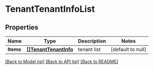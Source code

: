 # TenantTenantInfoList

## Properties
Name | Type | Description | Notes
------------ | ------------- | ------------- | -------------
**Items** | [**[]TenantTenantInfo**](tenant.TenantInfo.md) | tenant list | [default to null]

[[Back to Model list]](../README.md#documentation-for-models) [[Back to API list]](../README.md#documentation-for-api-endpoints) [[Back to README]](../README.md)


